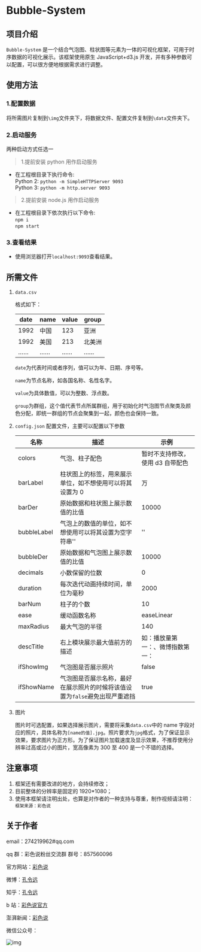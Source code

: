 # Bubble-System

## 项目介绍

`Bubble-System` 是一个结合气泡图、柱状图等元素为一体的可视化框架，可用于时序数据的可视化展示。该框架使用原生 JavaScript+d3.js 开发，并有多种参数可以配置，可以很方便地根据需求进行调整。

## 使用方法

### 1.配置数据

将所需图片复制到`\img`文件夹下，将数据文件、配置文件复制到`\data`文件夹下。

### 2.启动服务

两种启动方式任选一

> 1.提前安装 python 用作启动服务

- 在工程根目录下执行命令:<br>
  Python 2: `python -m SimpleHTTPServer 9093`<br>
  Python 3: `python -m http.server 9093`

> 2.提前安装 node.js 用作启动服务

- 在工程根目录下依次执行以下命令:<br>
  `npm i`<br>
  `npm start`

### 3.查看结果

- 使用浏览器打开`localhost:9093`查看结果。

## 所需文件

1. `data.csv`

   格式如下：

   | date | name | value | group  |
   | ---- | ---- | ----- | ------ |
   | 1992 | 中国 | 123   | 亚洲   |
   | 1992 | 美国 | 213   | 北美洲 |
   | ……   | ……   | ……    | ……     |

   `date`为代表时间或者序列，值可以为年、日期、序号等。

   `name`为节点名称，如各国名称、名性名字。

   `value`为具体数值，可以为整数、浮点数。

   `group`为群组，这个值代表节点所属群组，用于初始化时气泡图节点聚类及颜色分配，即统一群组的节点会聚集到一起，颜色也会保持一致。

2. `config.json`
   配置文件，主要可以配置以下参数

   | 名称        | 描述                                                                        | 示例                             |
   | ----------- | --------------------------------------------------------------------------- | -------------------------------- |
   | colors      | 气泡、柱子配色                                                              | 暂时不支持修改，使用 d3 自带配色 |
   | barLabel    | 柱状图上的标签，用来展示单位，如不想使用可以将其设置为 0                    | 万                               |
   | barDer      | 原始数据和柱状图上展示数值的比值                                            | 10000                            |
   | bubbleLabel | 气泡上的数值的单位，如不想使用可以将其设置为空字符串''                      | ''                               |
   | bubbleDer   | 原始数据和气泡图上展示数值的比值                                            | 10000                            |
   | decimals    | 小数保留的位数                                                              | 0                                |
   | duration    | 每次迭代动画持续时间，单位为毫秒                                            | 2000                             |
   | barNum      | 柱子的个数                                                                  | 10                               |
   | ease        | 缓动函数名称                                                                | easeLinear                       |
   | maxRadius   | 最大气泡的半径                                                              | 140                              |
   | descTitle   | 右上模块展示最大值前方的描述                                                | 如：播放量第一：、微博指数第一： |
   | ifShowImg   | 气泡图是否展示照片                                                          | false                            |
   | ifShowName  | 气泡图是否展示名称，最好在展示照片的时候将该值设置为`false`避免出现严重遮挡 | true                             |

3. 图片

   图片时可选配置，如果选择展示图片，需要将采集`data.csv`中的 name 字段对应的照片，具体名称为`[name的值].jpg`。照片要求为`jpg`格式，为了保证显示效果，要求图片为正方形。为了保证图片加载速度及显示效果，不推荐使用分辨率过高或过小的图片，宽高像素为 300 至 400 是一个不错的选择。

## 注意事项

1. 框架还有需要改进的地方，会持续修改；
2. 目前整体的分辨率是固定的 1920\*1080；
3. 使用本框架请注明出处，也算是对作者的一种支持与尊重，制作视频请注明：`框架来源：彩色说`

## 关于作者

email：274219962#qq.com

qq 群：彩色说粉丝交流群 群号：857560096

官方网站：[彩色说](vis27.com)

微博：[孔令远](https://weibo.com/u/5019153940)

知乎：[孔令远](https://www.zhihu.com/people/andy-57/activities)

b 站：[彩色说官方](https://space.bilibili.com/10194356/#/)

澎湃新闻：[彩色说](https://www.thepaper.cn/user_2772369)

微信公众号：

![img](http://vis27.com/wp-content/uploads/2018/03/qrcode_for_gh_a3ec7046a736_258-1.jpg)
